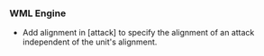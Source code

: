 ### WML Engine
  * Add alignment in [attack] to specify the alignment of an attack independent of the unit's alignment.